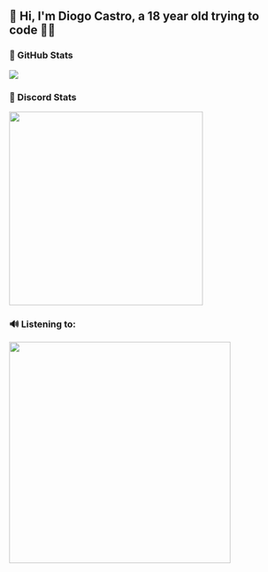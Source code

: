 <h2>🍁 Hi, I'm Diogo Castro, a 18 year old trying to code 🤷‍♂️</h3>

<h3>📌 GitHub Stats</h3>
<a href="https://github.com/anuraghazra/github-readme-stats">
  <img align="center" src="https://github-readme-stats.vercel.app/api?username=diogocastrodev&show_icons=true&count_private=true&theme=nord"/>
</a>

<h3>🤔 Discord Stats</h3>
<a href="https://discord.com/users/303902144027820043">
  <img align="center" width="350px" src="https://lanyard.cnrad.dev/api/303902144027820043?theme=dark&idleMessage=Sleeping&hideStatus=true&hideDiscrim=true"/>
</a>

<h3>🔊 Listening to:</h3>
<a href="https://github.com/kittinan/spotify-github-profile">
  <img align="center" width="400px" src="https://spotify-github-profile.vercel.app/api/view?uid=jqvnugzyf8kcx7w1dokdq1a8u&cover_image=true&theme=novatorem&bar_color=1ccc5b&bar_color_cover=false"/>
</a>
